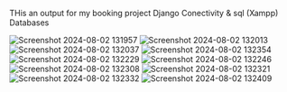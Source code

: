 THis an output for my booking project
Django Conectivity & sql (Xampp) Databases

![Screenshot 2024-08-02 131957](https://github.com/user-attachments/assets/a9100c6d-538e-40a7-954e-a6db84122f26)
![Screenshot 2024-08-02 132013](https://github.com/user-attachments/assets/6dec5e61-1677-4c29-8afc-dfc1759aeea8)
![Screenshot 2024-08-02 132037](https://github.com/user-attachments/assets/9b5cf98c-084c-479d-97cf-070b275474b2)
![Screenshot 2024-08-02 132354](https://github.com/user-attachments/assets/b706b45a-8a33-4db4-91f1-54422937c409)
![Screenshot 2024-08-02 132229](https://github.com/user-attachments/assets/f606a082-7b79-4050-b0e2-af4a56ee438c)
![Screenshot 2024-08-02 132246](https://github.com/user-attachments/assets/47a8fe6d-550d-410f-9fad-44db009a3661)
![Screenshot 2024-08-02 132308](https://github.com/user-attachments/assets/41715140-0774-4117-b299-4d6cdcefc250)
![Screenshot 2024-08-02 132321](https://github.com/user-attachments/assets/d2893de7-9d27-4587-a737-b8291b245121)
![Screenshot 2024-08-02 132332](https://github.com/user-attachments/assets/59f50538-889b-46c3-a1cd-b82660db0622)
![Screenshot 2024-08-02 132409](https://github.com/user-attachments/assets/110592fc-ed2d-4d81-804b-d541c9dd7820)





